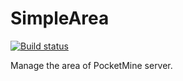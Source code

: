 # SimpleArea
[![Build status](https://ci.appveyor.com/api/projects/status/3wlks48d7ve78c51?svg=true)](https://ci.appveyor.com/project/nnnlog/simplearea)

Manage the area of PocketMine server.

